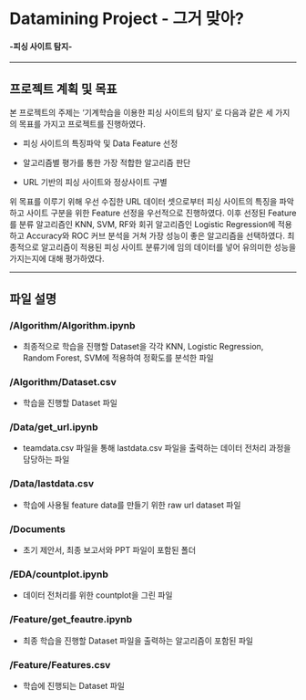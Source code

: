 # Datamining Project - 그거 맞아?
#### -피싱 사이트 탐지-

--------------------------------
## 프로젝트 계획 및 목표
본 프로젝트의 주제는 ‘기계학습을 이용한 피싱 사이트의 탐지’ 로 다음과 같은 세 가지의 목표를 가지고 프로젝트를 진행하였다.

+ 피싱 사이트의 특징파악 및 Data Feature 선정

+ 알고리즘별 평가를 통한 가장 적합한 알고리즘 판단

+ URL 기반의 피싱 사이트와 정상사이트 구별

위 목표를 이루기 위해 우선 수집한 URL 데이터 셋으로부터 피싱 사이트의 특징을 파악하고
사이트 구분을 위한 Feature 선정을 우선적으로 진행하였다. 이후 선정된 Feature를 분류 알고리즘인
KNN, SVM, RF와 회귀 알고리즘인 Logistic Regression에 적용하고 Accuracy와 ROC 커브 분석을
거쳐 가장 성능이 좋은 알고리즘을 선택하였다. 최종적으로 알고리즘이 적용된 피싱 사이트 분류기에
임의 데이터를 넣어 유의미한 성능을 가지는지에 대해 평가하였다. 

-----------------------------------
## 파일 설명

### /Algorithm/Algorithm.ipynb
+ 최종적으로 학습을 진행할 Dataset을 각각 KNN, Logistic Regression, Random Forest, SVM에 적용하여 정확도를 분석한 파일

### /Algorithm/Dataset.csv
+ 학습을 진행할 Dataset 파일

### /Data/get_url.ipynb
+ teamdata.csv 파일을 통해 lastdata.csv 파일을 출력하는 데이터 전처리 과정을 담당하는 파일 

### /Data/lastdata.csv
+ 학습에 사용될 feature data를 만들기 위한 raw url dataset 파일

### /Documents
+ 초기 제안서, 최종 보고서와 PPT 파일이 포함된 폴더 

### /EDA/countplot.ipynb
+ 데이터 전처리를 위한 countplot을 그린 파일 

### /Feature/get_feautre.ipynb
+ 최종 학습을 진행할 Dataset 파일을 출력하는 알고리즘이 포함된 파일 

### /Feature/Features.csv
+ 학습에 진행되는 Dataset 파일 
